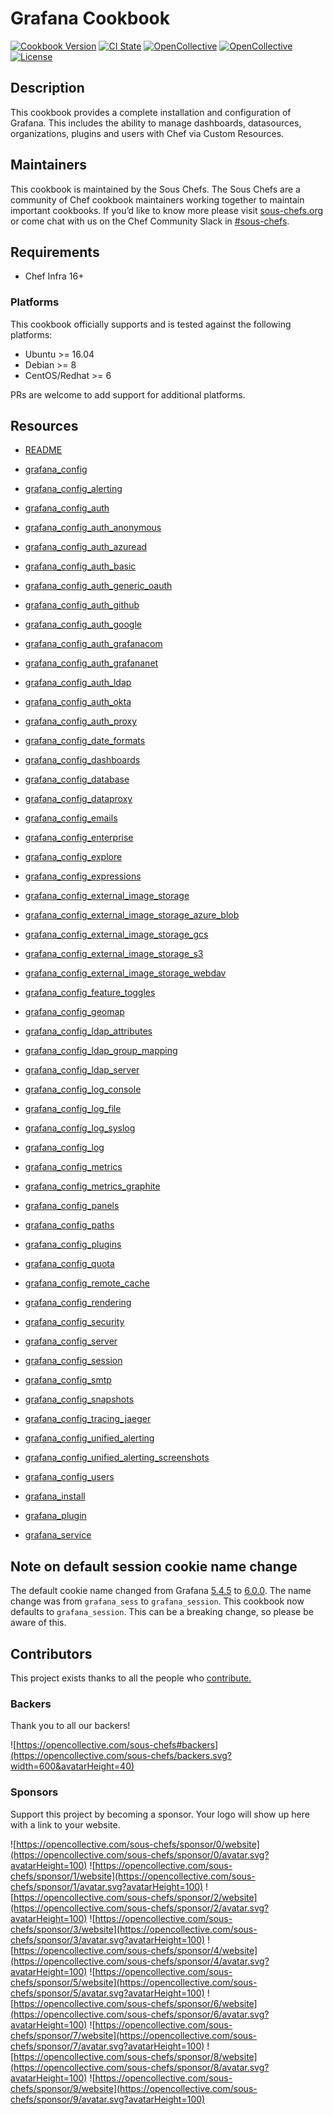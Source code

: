 # Grafana Cookbook

[![Cookbook Version](https://img.shields.io/cookbook/v/grafana.svg?style=flat)](https://supermarket.chef.io/cookbooks/grafana)
[![CI State](https://github.com/sous-chefs/grafana/workflows/ci/badge.svg)](https://github.com/sous-chefs/grafana/actions?query=workflow%3Aci)
[![OpenCollective](https://opencollective.com/sous-chefs/backers/badge.svg)](#backers)
[![OpenCollective](https://opencollective.com/sous-chefs/sponsors/badge.svg)](#sponsors)
[![License](https://img.shields.io/badge/License-Apache%202.0-green.svg)](https://opensource.org/licenses/Apache-2.0)

## Description

This cookbook provides a complete installation and configuration of Grafana. This includes the ability to manage dashboards, datasources, organizations, plugins and users with Chef via Custom Resources.

## Maintainers

This cookbook is maintained by the Sous Chefs. The Sous Chefs are a community of Chef cookbook maintainers working together to maintain important cookbooks. If you’d like to know more please visit [sous-chefs.org](https://sous-chefs.org/) or come chat with us on the Chef Community Slack in [#sous-chefs](https://chefcommunity.slack.com/messages/C2V7B88SF).

## Requirements

- Chef Infra 16+

### Platforms

This cookbook officially supports and is tested against the following platforms:

- Ubuntu >= 16.04
- Debian >= 8
- CentOS/Redhat >= 6

PRs are welcome to add support for additional platforms.

## Resources

- [README](documentation/README.md)

- [grafana_config](documentation/grafana_config.md)
- [grafana_config_alerting](documentation/grafana_config_alerting.md)
- [grafana_config_auth](documentation/grafana_config_auth.md)
- [grafana_config_auth_anonymous](documentation/grafana_config_auth_anonymous.md)
- [grafana_config_auth_azuread](documentation/grafana_config_auth_azuread.md)
- [grafana_config_auth_basic](documentation/grafana_config_auth_basic.md)
- [grafana_config_auth_generic_oauth](documentation/grafana_config_auth_generic_oauth.md)
- [grafana_config_auth_github](documentation/grafana_config_auth_github.md)
- [grafana_config_auth_google](documentation/grafana_config_auth_google.md)
- [grafana_config_auth_grafanacom](documentation/grafana_config_auth_grafanacom.md)
- [grafana_config_auth_grafananet](documentation/grafana_config_auth_grafananet.md)
- [grafana_config_auth_ldap](documentation/grafana_config_auth_ldap.md)
- [grafana_config_auth_okta](documentation/grafana_config_auth_okta.md)
- [grafana_config_auth_proxy](documentation/grafana_config_auth_proxy.md)
- [grafana_config_date_formats](documentation/grafana_config_date_formats.md)
- [grafana_config_dashboards](documentation/grafana_config_dashboards.md)
- [grafana_config_database](documentation/grafana_config_database.md)
- [grafana_config_dataproxy](documentation/grafana_config_dataproxy.md)
- [grafana_config_emails](documentation/grafana_config_emails.md)
- [grafana_config_enterprise](documentation/grafana_config_enterprise.md)
- [grafana_config_explore](documentation/grafana_config_explore.md)
- [grafana_config_expressions](documentation/grafana_config_expressions.md)
- [grafana_config_external_image_storage](documentation/grafana_config_external_image_storage.md)
- [grafana_config_external_image_storage_azure_blob](documentation/grafana_config_external_image_storage_azure_blob.md)
- [grafana_config_external_image_storage_gcs](documentation/grafana_config_external_image_storage_gcs.md)
- [grafana_config_external_image_storage_s3](documentation/grafana_config_external_image_storage_s3.md)
- [grafana_config_external_image_storage_webdav](documentation/grafana_config_external_image_storage_webdav.md)
- [grafana_config_feature_toggles](documentation/grafana_config_feature_toggles.md)
- [grafana_config_geomap](documentation/grafana_config_geomap.md)
- [grafana_config_ldap_attributes](documentation/grafana_config_ldap_attributes.md)
- [grafana_config_ldap_group_mapping](documentation/grafana_config_ldap_group_mapping.md)
- [grafana_config_ldap_server](documentation/grafana_config_ldap_server.md)
- [grafana_config_log_console](documentation/grafana_config_log_console.md)
- [grafana_config_log_file](documentation/grafana_config_log_file.md)
- [grafana_config_log_syslog](documentation/grafana_config_log_syslog.md)
- [grafana_config_log](documentation/grafana_config_log.md)
- [grafana_config_metrics](documentation/grafana_config_metrics.md)
- [grafana_config_metrics_graphite](documentation/grafana_config_metrics_graphite.md)
- [grafana_config_panels](documentation/grafana_config_panels.md)
- [grafana_config_paths](documentation/grafana_config_paths.md)
- [grafana_config_plugins](documentation/grafana_config_plugins.md)
- [grafana_config_quota](documentation/grafana_config_quota.md)
- [grafana_config_remote_cache](documentation/grafana_config_remote_cache.md)
- [grafana_config_rendering](documentation/grafana_config_rendering.md)
- [grafana_config_security](documentation/grafana_config_security.md)
- [grafana_config_server](documentation/grafana_config_server.md)
- [grafana_config_session](documentation/grafana_config_session.md)
- [grafana_config_smtp](documentation/grafana_config_smtp.md)
- [grafana_config_snapshots](documentation/grafana_config_snapshots.md)
- [grafana_config_tracing_jaeger](documentation/grafana_config_tracing_jaeger.md)
- [grafana_config_unified_alerting](documentation/grafana_config_unified_alerting.md)
- [grafana_config_unified_alerting_screenshots](documentation/grafana_config_unified_alerting_screenshots.md)
- [grafana_config_users](documentation/grafana_config_users.md)
- [grafana_install](documentation/grafana_install.md)
- [grafana_plugin](documentation/grafana_plugin.md)
- [grafana_service](documentation/grafana_service.md)

## Note on default session cookie name change

The default cookie name changed from Grafana [5.4.5](https://github.com/grafana/grafana/blob/v5.4.5/pkg/setting/setting.go#L743) to [6.0.0](https://github.com/grafana/grafana/blob/v6.0.0/pkg/setting/setting.go#L664).  The name change was from `grafana_sess` to `grafana_session`.  This cookbook now defaults to `grafana_session`.  This can be a breaking change, so please be aware of this.

## Contributors

This project exists thanks to all the people who [contribute.](https://opencollective.com/sous-chefs/contributors.svg?width=890&button=false)

### Backers

Thank you to all our backers!

![https://opencollective.com/sous-chefs#backers](https://opencollective.com/sous-chefs/backers.svg?width=600&avatarHeight=40)

### Sponsors

Support this project by becoming a sponsor. Your logo will show up here with a link to your website.

![https://opencollective.com/sous-chefs/sponsor/0/website](https://opencollective.com/sous-chefs/sponsor/0/avatar.svg?avatarHeight=100)
![https://opencollective.com/sous-chefs/sponsor/1/website](https://opencollective.com/sous-chefs/sponsor/1/avatar.svg?avatarHeight=100)
![https://opencollective.com/sous-chefs/sponsor/2/website](https://opencollective.com/sous-chefs/sponsor/2/avatar.svg?avatarHeight=100)
![https://opencollective.com/sous-chefs/sponsor/3/website](https://opencollective.com/sous-chefs/sponsor/3/avatar.svg?avatarHeight=100)
![https://opencollective.com/sous-chefs/sponsor/4/website](https://opencollective.com/sous-chefs/sponsor/4/avatar.svg?avatarHeight=100)
![https://opencollective.com/sous-chefs/sponsor/5/website](https://opencollective.com/sous-chefs/sponsor/5/avatar.svg?avatarHeight=100)
![https://opencollective.com/sous-chefs/sponsor/6/website](https://opencollective.com/sous-chefs/sponsor/6/avatar.svg?avatarHeight=100)
![https://opencollective.com/sous-chefs/sponsor/7/website](https://opencollective.com/sous-chefs/sponsor/7/avatar.svg?avatarHeight=100)
![https://opencollective.com/sous-chefs/sponsor/8/website](https://opencollective.com/sous-chefs/sponsor/8/avatar.svg?avatarHeight=100)
![https://opencollective.com/sous-chefs/sponsor/9/website](https://opencollective.com/sous-chefs/sponsor/9/avatar.svg?avatarHeight=100)
